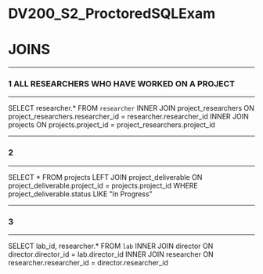 # DV200_S2_ProctoredSQLExam 

# JOINS
---
### 1 ALL RESEARCHERS WHO HAVE WORKED ON A PROJECT
---
SELECT researcher.* FROM `researcher` INNER JOIN project_researchers ON project_researchers.researcher_id = researcher.researcher_id INNER JOIN projects ON projects.project_id = project_researchers.project_id 

---
### 2
---
SELECT * FROM projects LEFT JOIN project_deliverable ON project_deliverable.project_id = projects.project_id
WHERE project_deliverable.status LIKE "In Progress"

---
### 3
---
SELECT lab_id, researcher.* FROM `lab` INNER JOIN director ON director.director_id = lab.director_id INNER JOIN researcher ON researcher.researcher_id = director.researcher_id
